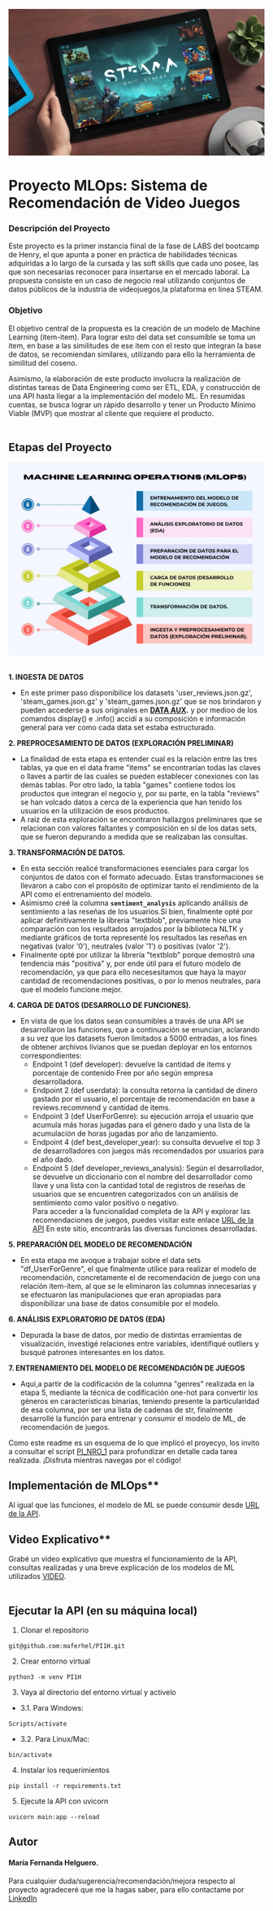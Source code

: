 ![steam](https://github.com/maferhel/PI1H/blob/master/DATA%20AUX/steam.jpg)
<br />
# Proyecto MLOps: Sistema de Recomendación de Video Juegos

### Descripción del Proyecto
Este proyecto es la primer instancia fiinal de la fase de LABS del bootcamp de Henry, el que apunta a poner en práctica de habilidades técnicas adquiridas a lo largo de la cursada y las soft skills que cada uno posee, las que son necesarias reconocer para insertarse en el mercado laboral. La propuesta consiste en un caso de negocio real utilizando conjuntos de datos públicos de la industria de videojuegos,la plataforma en línea STEAM.

### Objetivo
El objetivo central de la propuesta es la creación de un modelo de Machine Learning (item-item). Para lograr esto del data set consumible se toma un item, en base a las similitudes de ese item con el resto que integran la base de datos, se recomiendan similares, utilizando para ello la herramienta de similitud del coseno. 

Asimismo, la elaboración de este producto involucra la realización de distintas tareas de Data Engineering como ser ETL, EDA, y construcción de una API hasta llegar a la implementación del modelo ML. En resumidas cuentas, se busca lograr un rápido desarrollo y tener un Producto Mínimo Viable (MVP) que mostrar al cliente que requiere el producto.<br />
<br />

## Etapas del Proyecto <br />
![DIAGRAMA](https://github.com/maferhel/PI1H/blob/master/DATA%20AUX/DIAGRAMA.jpg)  
<br />

**1. INGESTA DE DATOS** <br />
- En este primer paso disponibilice los datasets 'user_reviews.json.gz',  'steam_games.json.gz' y 'steam_games.json.gz' que se nos brindaron y pueden accederse a sus originales en **[DATA AUX](https://github.com/maferhel/PI1H/tree/master/DATA%20AUX).** y por medioo de los comandos display() e .info() accidí a su composición e información general para ver como cada data set estaba estructurado.<br />

**2. PREPROCESAMIENTO DE DATOS (EXPLORACIÓN PRELIMINAR)** <br />
- La finalidad de esta etapa es entender cual es la relación entre las tres tablas, ya que en el data frame "items" se encontrarían todas las claves o llaves a partir de las cuales se pueden establecer conexiones con las demás tablas. Por otro lado, la tabla "games" contiene todos los productos que integran el negocio y, por su parte, en la tabla "reviews" se han volcado datos a cerca de la experiencia que han tenido los usuarios en la utilización de esos productos.<br />
- A raiz de esta exploración se encontraron hallazgos preliminares que se relacionan con valores faltantes y composición en sí de los datas sets, que se fueron depurando a medida que se realizaban las consultas.<br />

**3. TRANSFORMACIÓN DE DATOS.** <br />
- En esta sección realicé transformaciones esenciales para cargar los conjuntos de datos con el formato adecuado. Estas transformaciones se llevaron a cabo con el propósito de optimizar tanto el rendimiento de la API como el entrenamiento del modelo. <br />
- Asimismo creé la columna **``` sentiment_analysis ```** aplicando análisis de sentimiento a las reseñas de los usuarios.Si bien, finalmente opté por aplicar definitivamente la libreria "textblob", previamente hice una comparación con los resultados arrojados por la biblioteca NLTK y mediante gráficos de torta representé los resultados las reseñas en negativas (valor '0'), neutrales (valor '1') o positivas (valor '2').<br />
- Finalmente opté por utilizar la librería "textblob" porque demostró una tendencia más "positiva" y, por ende útil para el futuro modelo de recomendación, ya que para ello necesesitamos que haya la mayor cantidad de recomendaciones positivas, o por lo menos neutrales, para que el modelo funcione mejor.<br />

**4. CARGA DE DATOS (DESARROLLO DE FUNCIONES).** <br />
- En vista de que los datos sean consumibles a través de una API se desarrollaron las funciones, que a continuación se enuncian, aclarando a su vez que los datasets fueron limitados a 5000 entradas, a los fines de obtener archivos livianos que se puedan deployar en los entornos correspondientes:<br />
  + Endpoint 1 (def developer): devuelve la cantidad de items y porcentaje de contenido Free por año según empresa desarrolladora.<br />
  + Endpoint 2 (def userdata): la consulta retorna la cantidad de dinero gastado por el usuario, el porcentaje de recomendación en base a reviews.recommend y cantidad de items.<br />
  + Endpoint 3 (def UserForGenre): su ejecución arroja el usuario que acumula más horas jugadas para el género dado y una lista de la acumulación de horas jugadas por año de lanzamiento.<br />
  + Endpoint 4 (def best_developer_year): su consulta devuelve el top 3 de desarrolladores con juegos más recomendados por usuarios para el año dado.<br />
  + Endpoint 5 (def developer_reviews_analysis): Según el desarrollador, se devuelve un diccionario con el nombre del desarrollador como llave y una lista con la cantidad total de registros de reseñas de usuarios que se encuentren categorizados con un análisis de sentimiento como valor positivo o negativo.<br />
Para acceder a la funcionalidad completa de la API y explorar las recomendaciones de juegos, puedes visitar este enlace [URL de la API](https://pi1h.onrender.com/docs) En este sitio, encontrarás las diversas funciones desarrolladas.<br />
  
**5. PREPARACIÓN DEL MODELO DE RECOMENDACIÓN** <br />
- En esta etapa me avoque a trabajar sobre el data sets "df_UserForGenre", el que finalmente utilice para realizar el modelo de recomendación, concretamente el de recomendación de juego con una relación ítem-ítem, al que se le eliminaron las columnas innecesarias y se efectuaron las manipulaciones que eran apropiadas para disponibilizar una base de datos consumible por el modelo.<br />

**6. ANÁLISIS EXPLORATORIO DE DATOS (EDA)** <br />
- Depurada la base de datos, por medio de distintas erramientas de visualización, investigé relaciones entre variables, identifiqué outliers y busqué patrones interesantes en los datos.<br />

**7. ENTRENAMIENTO DEL MODELO DE RECOMENDACIÓN DE JUEGOS** <br />
- Aquí,a partir de la codificación de la columna "genres" realizada en la etapa 5, mediante la técnica de codificación one-hot para convertir los géneros en características binarias, teniendo presente la particularidad de esa columna, por ser una lista de cadenas de str, finalmente desarrollé la función para entrenar y consumir el modelo de ML, de recomendación de juegos.<br />

Como este readme es un esquema de lo que implicó el proyecyo, los invito a consultar el script [PI_NRO_1](https://github.com/maferhel/PI1H/blob/master/PI_NRO_1.ipynb) para profundizar en detalle cada tarea realizada. ¡Disfruta mientras navegas por el código!<br />


## Implementación de MLOps** <br />
Al igual que las funciones, el modelo de ML se puede consumir desde [URL de la API](https://pi1h.onrender.com/docs). <br />

## Video Explicativo** <br />
Grabé un video explicativo que muestra el funcionamiento de la API, consultas realizadas y una breve explicación de los modelos de ML utilizados [VIDEO](https:/.....).<br />
<br />


## Ejecutar la API (en su máquina local) <br />
1. Clonar el repositorio <br />
```
git@github.com:maferhel/PI1H.git
```
2. Crear entorno virtual<br />
```
python3 -m venv PI1H
```
3. Vaya al directorio del entorno virtual y actívelo<br />
- 3.1. Para Windows:
```
Scripts/activate
```
- 3.2. Para Linux/Mac:
```
bin/activate
```
4. Instalar los requerimientos<br />
```
pip install -r requirements.txt
```
5. Ejecute la API con uvicorn<br />
```
uvicorn main:app --reload
```


## Autor <br />
#### María Fernanda Helguero. <br />
Para cualquier duda/sugerencia/recomendación/mejora respecto al proyecto agradeceré que me la hagas saber, para ello contactame por [LinkedIn](https://www.linkedin.com/in/maria-fernanda-helguero-284087181/)<br />
